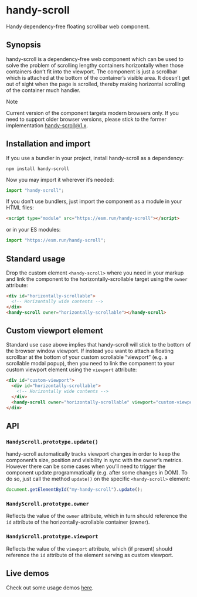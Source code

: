 # handy-scroll

Handy dependency-free floating scrollbar web component.

## Synopsis

handy-scroll is a dependency-free web component which can be used to solve the problem of scrolling lengthy containers horizontally when those containers don’t fit into the viewport. The component is just a scrollbar which is attached at the bottom of the container’s visible area. It doesn’t get out of sight when the page is scrolled, thereby making horizontal scrolling of the container much handier.

> [!NOTE]
> Current version of the component targets modern browsers only. If you need to support older browser versions, please stick to the former implementation [handy-scroll@1.x](https://github.com/Amphiluke/handy-scroll/tree/v1).

## Installation and import

If you use a bundler in your project, install handy-scroll as a dependency:

```shell
npm install handy-scroll
```

Now you may import it wherever it’s needed:

```javascript
import "handy-scroll";
```

If you don’t use bundlers, just import the component as a module in your HTML files:

```html
<script type="module" src="https://esm.run/handy-scroll"></script>
```

or in your ES modules:

```javascript
import "https://esm.run/handy-scroll";
```

## Standard usage

Drop the custom element `<handy-scroll>` where you need in your markup and link the component to the horizontally-scrollable target using the `owner` attribute:

```html
<div id="horizontally-scrollable">
  <!-- Horizontally wide contents -->
</div>
<handy-scroll owner="horizontally-scrollable"></handy-scroll>
```

## Custom viewport element

Standard use case above implies that handy-scroll will stick to the bottom of the browser window viewport. If instead you want to attach a floating scrollbar at the bottom of your custom scrollable “viewport” (e.g. a scrollable modal popup), then you need to link the component to your custom viewport element using the `viewport` attribute:

```html
<div id="custom-viewport">
  <div id="horizontally-scrollable">
    <!-- Horizontally wide contents -->
  </div>
  <handy-scroll owner="horizontally-scrollable" viewport="custom-viewport"></handy-scroll>
</div>
```

## API

### `HandyScroll.prototype.update()`

handy-scroll automatically tracks viewport changes in order to keep the component’s size, position and visibility in sync with the owner’s metrics. However there can be some cases when you’ll need to trigger the component update programmatically (e.g. after some changes in DOM). To do so, just call the method `update()` on the specific `<handy-scroll>` element:

```javascript
document.getElementById("my-handy-scroll").update();
```

### `HandyScroll.prototype.owner`

Reflects the value of the `owner` attribute, which in turn should reference the `id` attribute of the horizontally-scrollable container (owner).

### `HandyScroll.prototype.viewport`

Reflects the value of the `viewport` attribute, which (if present) should reference the `id` attribute of the element serving as custom viewport.

## Live demos

Check out some usage demos [here](https://amphiluke.github.io/handy-scroll/).
